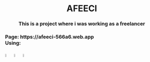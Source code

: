 <h1 align="center">AFEECI</h1>
<h3 align="center">This is a project where i was working as a freelancer</h3>
<h3 align="start"> Page: https://afeeci-566a6.web.app <br> Using: <br><br> 
<img src="https://upload.wikimedia.org/wikipedia/commons/thumb/9/99/Unofficial_JavaScript_logo_2.svg/2048px-Unofficial_JavaScript_logo_2.svg.png" width=5%><img/>
<img src="https://upload.wikimedia.org/wikipedia/commons/thumb/6/61/HTML5_logo_and_wordmark.svg/768px-HTML5_logo_and_wordmark.svg.png" width=5%><img/> 
<img src="https://upload.wikimedia.org/wikipedia/commons/thumb/d/d5/CSS3_logo_and_wordmark.svg/1200px-CSS3_logo_and_wordmark.svg.png" width=5%><img/>
